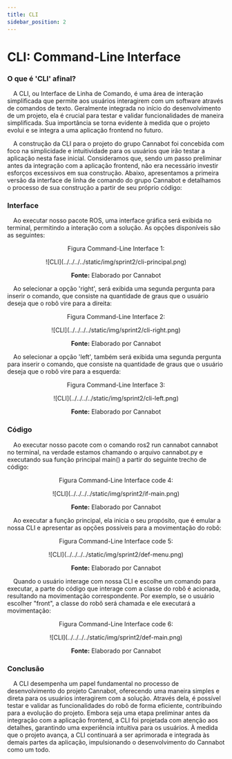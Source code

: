```yaml
---
title: CLI
sidebar_position: 2
---
```


# CLI: Command-Line Interface
### O que é 'CLI' afinal?

&emsp;A CLI, ou Interface de Linha de Comando, é uma área de interação simplificada que permite aos usuários interagirem com um software através de comandos de texto. Geralmente integrada no início do desenvolvimento de um projeto, ela é crucial para testar e validar funcionalidades de maneira simplificada. Sua importância se torna evidente à medida que o projeto evolui e se integra a uma aplicação frontend no futuro.

&emsp;A construção da CLI para o projeto do grupo Cannabot foi concebida com foco na simplicidade e intuitividade para os usuários que irão testar a aplicação nesta fase inicial. Consideramos que, sendo um passo preliminar antes da integração com a aplicação frontend, não era necessário investir esforços excessivos em sua construção. Abaixo, apresentamos a primeira versão da interface de linha de comando do grupo Cannabot e detalhamos o processo de sua construção a partir de seu próprio código:

### Interface

&emsp;Ao executar nosso pacote ROS, uma interface gráfica será exibida no terminal, permitindo a interação com a solução. As opções disponíveis são as seguintes:

<p align="center">Figura Command-Line Interface 1:</p>
<div align="center">
  ![CLI](../../../../static/img/sprint2/cli-principal.png)
  <p><b>Fonte:</b> Elaborado por Cannabot</p>
</div>

&emsp;Ao selecionar a opção 'right', será exibida uma segunda pergunta para inserir o comando, que consiste na quantidade de graus que o usuário deseja que o robô vire para a direita:
<p align="center">Figura Command-Line Interface 2:</p>
<div align="center">
  ![CLI](../../../../static/img/sprint2/cli-right.png)
  <p><b>Fonte:</b> Elaborado por Cannabot</p>
</div>

&emsp;Ao selecionar a opção 'left', também será exibida uma segunda pergunta para inserir o comando, que consiste na quantidade de graus que o usuário deseja que o robô vire para a esquerda:
<p align="center">Figura Command-Line Interface 3:</p>
<div align="center">
  ![CLI](../../../../static/img/sprint2/cli-left.png)
  <p><b>Fonte:</b> Elaborado por Cannabot</p>
</div>

### Código

&emsp;Ao executar nosso pacote com o comando ros2 run cannabot cannabot no terminal, na verdade estamos chamando o arquivo cannabot.py e executando sua função principal main() a partir do seguinte trecho de código:

<p align="center">Figura Command-Line Interface code 4:</p>
<div align="center">
  ![CLI](../../../../static/img/sprint2/if-main.png)
  <p><b>Fonte:</b> Elaborado por Cannabot</p>
</div>

&emsp;Ao executar a função principal, ela inicia o seu propósito, que é emular a nossa CLI e apresentar as opções possíveis para a movimentação do robô:

<p align="center">Figura Command-Line Interface code 5:</p>
<div align="center">
  ![CLI](../../../../static/img/sprint2/def-menu.png)
  <p><b>Fonte:</b> Elaborado por Cannabot</p>
</div>

&emsp;Quando o usuário interage com nossa CLI e escolhe um comando para executar, a parte do código que interage com a classe do robô é acionada, resultando na movimentação correspondente. Por exemplo, se o usuário escolher "front", a classe do robô será chamada e ele executará a movimentação:

<p align="center">Figura Command-Line Interface code 6:</p>
<div align="center">
  ![CLI](../../../../static/img/sprint2/def-main.png)
  <p><b>Fonte:</b> Elaborado por Cannabot</p>
</div>

### Conclusão

&emsp;A CLI desempenha um papel fundamental no processo de desenvolvimento do projeto Cannabot, oferecendo uma maneira simples e direta para os usuários interagirem com a solução. Através dela, é possível testar e validar as funcionalidades do robô de forma eficiente, contribuindo para a evolução do projeto. Embora seja uma etapa preliminar antes da integração com a aplicação frontend, a CLI foi projetada com atenção aos detalhes, garantindo uma experiência intuitiva para os usuários. À medida que o projeto avança, a CLI continuará a ser aprimorada e integrada às demais partes da aplicação, impulsionando o desenvolvimento do Cannabot como um todo.





